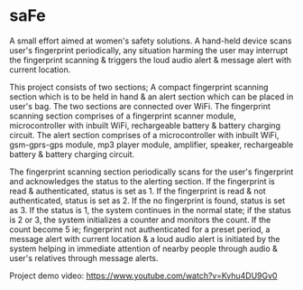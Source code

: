 # saFe
A small effort aimed at women's safety solutions. A hand-held device scans user's fingerprint periodically, any situation harming the user may interrupt the fingerprint scanning & triggers the loud audio alert & message alert with current location.

  This project consists of two sections; A compact fingerprint scanning section which is to be held in hand & an alert section which can be placed in user's bag. The two sections are connected over WiFi. The fingerprint scanning section comprises of a fingerprint scanner module, microcontroller with inbuilt WiFi, rechargeable battery & battery charging circuit. The alert section comprises of a microcontroller with inbuilt WiFi, gsm-gprs-gps module, mp3 player module, amplifier, speaker, rechargeable battery & battery charging circuit.
  
  The fingerprint scanning section periodically scans for the user's fingerprint and acknowledges the status to the alerting section. If the fingerprint is read & authenticated, status is set as 1. If the fingerprint is read & not authenticated, status is set as 2. If the no fingerprint is found, status is set as 3. If the status is 1, the system continues in the normal state; if the status is 2 or 3, the system initializes a counter and monitors the count. If the count become 5 ie; fingerprint not authenticated for a preset period, a message alert with current location & a loud audio alert is initiated by the system helping in immediate attention of nearby people through audio & user's relatives through message alerts.
 
Project demo video: https://www.youtube.com/watch?v=Kvhu4DU9Gv0
